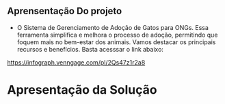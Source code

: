 
## Aprensentação Do projeto  

- O Sistema de Gerenciamento de Adoção de Gatos para ONGs. Essa ferramenta simplifica e melhora o processo de adoção, permitindo que foquem mais no bem-estar dos animais. Vamos destacar os principais recursos e benefícios. Basta acesssar o link abaixo:
  
  
https://infograph.venngage.com/pl/2Qs47z1r2a8


# Apresentação da Solução
